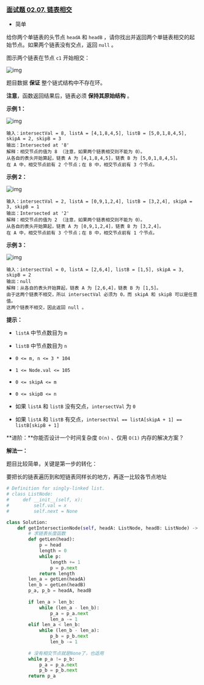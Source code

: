 ### [面试题 02.07. 链表相交](https://leetcode.cn/problems/intersection-of-two-linked-lists-lcci/)

- 简单

给你两个单链表的头节点 `headA` 和 `headB` ，请你找出并返回两个单链表相交的起始节点。如果两个链表没有交点，返回 `null` 。

图示两个链表在节点 `c1` 开始相交：

 ![img](https://assets.leetcode-cn.com/aliyun-lc-upload/uploads/2018/12/14/160_statement.png)

题目数据 **保证** 整个链式结构中不存在环。

**注意**，函数返回结果后，链表必须 **保持其原始结构** 。

**示例 1：**

 ![img](https://assets.leetcode-cn.com/aliyun-lc-upload/uploads/2018/12/14/160_example_1.png)

```
输入：intersectVal = 8, listA = [4,1,8,4,5], listB = [5,0,1,8,4,5], skipA = 2, skipB = 3
输出：Intersected at '8'
解释：相交节点的值为 8 （注意，如果两个链表相交则不能为 0）。
从各自的表头开始算起，链表 A 为 [4,1,8,4,5]，链表 B 为 [5,0,1,8,4,5]。
在 A 中，相交节点前有 2 个节点；在 B 中，相交节点前有 3 个节点。
```

**示例 2：**

 ![img](https://assets.leetcode-cn.com/aliyun-lc-upload/uploads/2018/12/14/160_example_2.png)

```
输入：intersectVal = 2, listA = [0,9,1,2,4], listB = [3,2,4], skipA = 3, skipB = 1
输出：Intersected at '2'
解释：相交节点的值为 2 （注意，如果两个链表相交则不能为 0）。
从各自的表头开始算起，链表 A 为 [0,9,1,2,4]，链表 B 为 [3,2,4]。
在 A 中，相交节点前有 3 个节点；在 B 中，相交节点前有 1 个节点。
```

**示例 3：**

 ![img](https://assets.leetcode-cn.com/aliyun-lc-upload/uploads/2018/12/14/160_example_3.png)

```
输入：intersectVal = 0, listA = [2,6,4], listB = [1,5], skipA = 3, skipB = 2
输出：null
解释：从各自的表头开始算起，链表 A 为 [2,6,4]，链表 B 为 [1,5]。
由于这两个链表不相交，所以 intersectVal 必须为 0，而 skipA 和 skipB 可以是任意值。
这两个链表不相交，因此返回 null 。
```

**提示：**

- `listA` 中节点数目为 `m`
- `listB` 中节点数目为 `n`
- `0 <= m, n <= 3 * 104`
- `1 <= Node.val <= 105`
- `0 <= skipA <= m`
- `0 <= skipB <= n`
- 如果 `listA` 和 `listB` 没有交点，`intersectVal` 为 `0`

- 如果 `listA` 和 `listB` 有交点，`intersectVal == listA[skipA + 1] == listB[skipB + 1]`

**进阶：**你能否设计一个时间复杂度 `O(n)` 、仅用 `O(1)` 内存的解决方案？

**解法一：**

题目比较简单，关键是第一步的转化：

要把长的链表遍历到和短链表同样长的地方，再逐一比较各节点地址

```python
# Definition for singly-linked list.
# class ListNode:
#     def __init__(self, x):
#         self.val = x
#         self.next = None

class Solution:
    def getIntersectionNode(self, headA: ListNode, headB: ListNode) -> ListNode:
        # 求链表长度函数
        def getLen(head):
            p = head
            length = 0
            while p:
                length += 1
                p = p.next
            return length
        len_a = getLen(headA)
        len_b = getLen(headB)
        p_a, p_b = headA, headB
        
        if len_a > len_b:
            while (len_a - len_b):
                p_a = p_a.next
                len_a -= 1
        elif len_a < len_b:
            while (len_b - len_a):
                p_b = p_b.next
                len_b -= 1
        
        # 没有相交节点就是None了，也适用
        while p_a != p_b:
            p_a = p_a.next
            p_b = p_b.next
        return p_a
```

